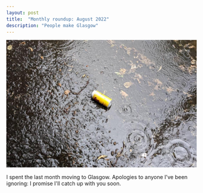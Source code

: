 ```yaml
---
layout: post
title:  "Monthly roundup: August 2022"
description: "People make Glasgow"
---
```


<img src="/assets/img/glasgow.jpeg" class="responsive"/>

I spent the last month moving to Glasgow. Apologies to anyone I've been ignoring: I promise I'll catch up with you soon.